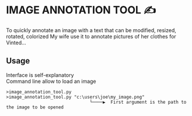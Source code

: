 # IMAGE ANNOTATION TOOL ✍ 

To quickly annotate an image with a text that can be modified, resized, rotated, colorized
My wife use it to annotate pictures of her clothes for Vinted…  

## Usage
	
Interface is self-explanatory  
Command line allow to load an image

	>image_annotation_tool.py
	>image_annotation_tool.py "c:\users\joe\my_image.png"
        	                        └────▶  First argument is the path to the image to be opened
